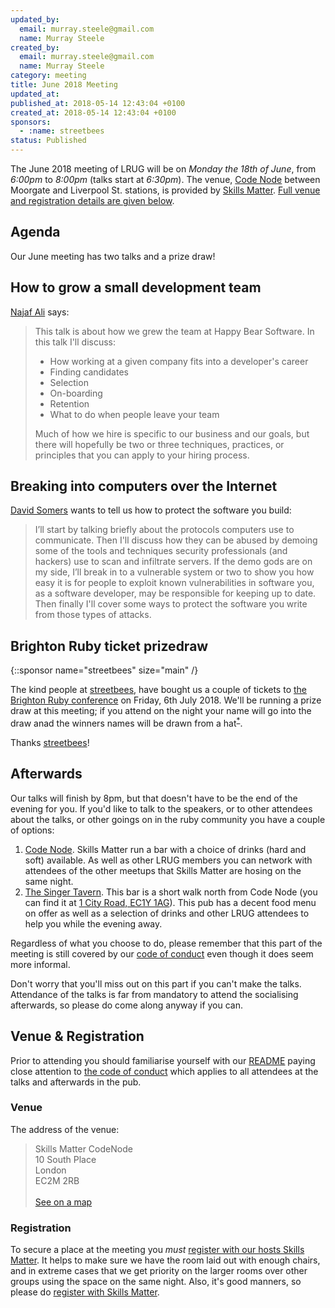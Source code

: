 ```yaml
---
updated_by:
  email: murray.steele@gmail.com
  name: Murray Steele
created_by:
  email: murray.steele@gmail.com
  name: Murray Steele
category: meeting
title: June 2018 Meeting
updated_at:
published_at: 2018-05-14 12:43:04 +0100
created_at: 2018-05-14 12:43:04 +0100
sponsors:
  - :name: streetbees
status: Published
---
```


The June 2018 meeting of LRUG will be on *Monday the 18th of June*,
from _6:00pm_ to _8:00pm_ (talks start at _6:30pm_).  The venue, [Code
Node][skills-matter-venue] between Moorgate and Liverpool St. stations, is
provided by [Skills Matter](http://www.skillsmatter.com).  [Full venue and
registration details are given below](#jun18registration).

Agenda
------

Our June meeting has two talks and a prize draw!

## How to grow a small development team

[Najaf Ali](https://twitter.com/alinajaf) says:

> This talk is about how we grew the team at Happy Bear Software. In this talk
> I'll discuss:
>
> * How working at a given company fits into a developer's career
> * Finding candidates
> * Selection
> * On-boarding
> * Retention
> * What to do when people leave your team
>
> Much of how we hire is specific to our business and our goals, but there will
> hopefully be two or three techniques, practices, or principles that you can
> apply to your hiring process.

## Breaking into computers over the Internet

[David Somers](https://twitter.com/mottalrd) wants to tell us how to protect the software you build:

> I’ll start by talking briefly about the protocols computers use to
> communicate. Then I'll discuss how they can be abused by demoing some of the
> tools and techniques security professionals (and hackers) use to scan and
> infiltrate servers. If the demo gods are on my side, I’ll break in to a
> vulnerable system or two to show you how easy it is for people to exploit
> known vulnerabilities in software you, as a software developer, may be
> responsible for keeping up to date. Then finally I'll cover some ways to
> protect the software you write from those types of attacks.

## Brighton Ruby ticket prizedraw

{::sponsor name="streetbees" size="main" /}

The kind people at [streetbees](https://streetbees.com), have bought us a couple
of tickets to [the Brighton Ruby conference](https://brightonruby.com) on Friday,
6th July 2018.  We'll be running a prize draw at this meeting; if you attend on
the night your name will go into the draw anad the winners names will be drawn
from a hat<sup>[*](#brtp-hat)</sup>.

Thanks [streetbees](https://streetbees.com)!

Afterwards
----------

Our talks will finish by 8pm, but that doesn't have to be the end of the evening
for you.  If you'd like to talk to the speakers, or to other attendees about the
talks, or other goings on in the ruby community you have a couple of options:

1. [Code Node][skills-matter-venue].  Skills Matter run a bar with a choice of
   drinks (hard and soft) available.  As well as other LRUG members you can
   network with attendees of the other meetups that Skills Matter are hosing on
   the same night.
2. [The Singer Tavern](http://singertavern.com/).  This bar is a short walk
   north from Code Node (you can find it at [1 City Road, EC1Y
   1AG](https://goo.gl/maps/w9kPu)).  This pub has a decent food menu on offer
   as well as a selection of drinks and other LRUG attendees to help you
   while the evening away.

Regardless of what you choose to do, please remember that this part of the
meeting is still covered by our [code of
conduct](http://readme.lrug.org/#code-of-condut) even though it does seem more
informal.

Don't worry that you'll miss out on this part if you can't make the talks.
Attendance of the talks is far from mandatory to attend the socialising
afterwards, so please do come along anyway if you can.

Venue & Registration <a name="jun18registration">&nbsp;</a>
-----------------------------------------------------------

Prior to attending you should familiarise yourself with our
[README](http://readme.lrug.org/) paying close attention to [the code of
conduct](http://readme.lrug.org/#code-of-conduct) which applies to
all attendees at the talks and afterwards in the pub.

### Venue

The address of the venue:

> Skills Matter CodeNode<br/>10 South Place<br/>London<br/>EC2M 2RB<br/><br/>[See on a map](https://goo.gl/maps/ONJT4)

### Registration

To secure a place at the meeting you *must* [register with our hosts
Skills Matter][skills-matter-event].  It helps to
make sure we have the room laid out with enough chairs, and in extreme cases
that we get priority on the larger rooms over other groups using the space on
the same night.  Also, it's good manners, so please do [register with Skills
Matter][skills-matter-event].

[skills-matter-venue]: https://skillsmatter.com/locations/264-skills-matter-codenode
[skills-matter-event]: https://skillsmatter.com/meetups/?
